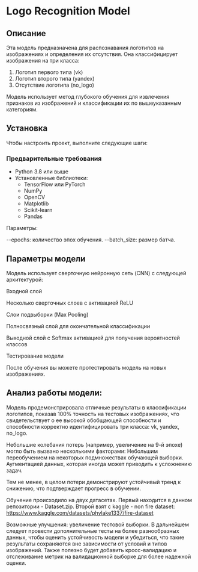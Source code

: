 # Logo Recognition Model

## Описание

Эта модель предназначена для распознавания логотипов на изображениях и определения их отсутствия. Она классифицирует изображения на три класса:
1. Логотип первого типа (vk)
2. Логотип второго типа (yandex)
3. Отсутствие логотипа (no_logo)

Модель использует метод глубокого обучения для извлечения признаков из изображений и классификации их по вышеуказанным категориям.

## Установка

Чтобы настроить проект, выполните следующие шаги:

### Предварительные требования

- Python 3.8 или выше
- Установленные библиотеки:
  - TensorFlow или PyTorch
  - NumPy
  - OpenCV
  - Matplotlib
  - Scikit-learn
  - Pandas
  
Параметры:

--epochs: количество эпох обучения.
--batch_size: размер батча.

## Параметры модели
Модель использует сверточную нейронную сеть (CNN) с следующей архитектурой:

Входной слой

Несколько сверточных слоев с активацией ReLU

Слои подвыборки (Max Pooling)

Полносвязный слой для окончательной классификации

Выходной слой с Softmax активацией для получения вероятностей классов

Тестирование модели

После обучения вы можете протестировать модель на новых изображениях.

## Анализ работы модели:

Модель продемонстрировала отличные результаты в классификации логотипов, показав 100% точность на тестовых изображениях, что свидетельствует о ее высокой обобщающей способности и способности корректно идентифицировать три класса: vk, yandex, no_logo.

Небольшие колебания потерь (например, увеличение на 9-й эпохе) могло быть вызвано несколькими факторами: Небольшим переобучением на некоторых подмножествах обучающей выборки. Аугментацией данных, которая иногда может приводить к усложнению задач.

Тем не менее, в целом потери демонстрируют устойчивый тренд к снижению, что подтверждает прогресс в обучении.

Обучение происходило на двух датасетах. Первый находится в данном репозитории - Dataset.zip. Второй взят с kaggle - non fire dataset:
https://www.kaggle.com/datasets/phylake1337/fire-dataset

Возможные улучшения: увеличение тестовой выборки. В дальнейшем следует провести дополнительные тесты на более разнообразных данных, чтобы оценить устойчивость модели и убедиться, что такие результаты сохраняются вне зависимости от условий и типов изображений. Также полезно будет добавить кросс-валидацию и отслеживание метрик на валидационной выборке для более надежной оценки.
